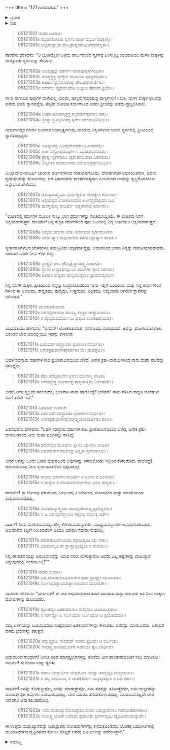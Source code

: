 +++
title = "121 ಗಾಲವಚರಿತಃ"
+++

<details><summary>ಪ್ರವೇಶ</summary>


।।   ಓಂ ಓಂ ನಮೋ ನಾರಾಯಣಾಯ।।   ಶ್ರೀ ವೇದವ್ಯಾಸಾಯ ನಮಃ ।।

ಶ್ರೀ ಕೃಷ್ಣದ್ವೈಪಾಯನ ವೇದವ್ಯಾಸ ವಿರಚಿತ  

**ಶ್ರೀ ಮಹಾಭಾರತ**

**ಉದ್ಯೋಗ ಪರ್ವ**

**ಭಗವದ್ಯಾನ ಪರ್ವ**

**ಅಧ್ಯಾಯ 121**

</details>


<details><summary>ಸಾರ</summary>

ಸ್ವರ್ಗವನ್ನು ಸೇರಿದ ಯಯಾತಿಯು ಪಿತಾಮಹನಲ್ಲಿ ಪ್ರಶ್ನಿಸಲು ಅಭಿಮಾನವೇ ಅವನು ಸಂಗ್ರಹಿಸಿದ್ದ ಮಹಾ ಪುಣ್ಯಗಳನ್ನು ನಾಶಪಡಿಸಿತು ಎಂದು ತಿಳಿದುಕೊಳ್ಳುವುದು (1-17). ಹೀಗೆ ಗಾಲವನ ಹಠದ ಮತ್ತು ಯಯಾತಿಯ ಅಭಿಮಾನದ ದುಷ್ಪರಿಣಾಮಗಳನ್ನು ಉದಾಹರಿಸಿ ನಾರದನು ದುರ್ಯೋಧನನಿಗೆ ಉಪದೇಶಿಸಿದುದು (18-22).

</details>


> 05121001 ನಾರದ ಉವಾಚ।   
05121001a ಸದ್ಭಿರಾರೋಪಿತಃ ಸ್ವರ್ಗಂ ಪಾರ್ಥಿವೈರ್ಭೂರಿದಕ್ಷಿಣೈಃ।  
05121001c ಅಭ್ಯನುಜ್ಞಾಯ ದೌಹಿತ್ರಾನ್ಯಯಾತಿರ್ದಿವಮಾಸ್ಥಿತಃ।।

ನಾರದನು ಹೇಳಿದನು: “ಆ ಭೂರಿದಕ್ಷಿಣ ಒಳ್ಳೆಯ ಪಾರ್ಥಿವರಿಂದ ಸ್ವರ್ಗಕ್ಕೆ ಏರಿಸಲ್ಪಟ್ಟ ಯಯಾತಿಯು ಮಗಳ ಮಕ್ಕಳನ್ನು ಬೀಳ್ಕೊಂಡು ಸ್ವರ್ಗವನ್ನು ಸೇರಿದನು.

> 05121002a ಅಭಿವೃಷ್ಟಶ್ಚ ವರ್ಷೇಣ ನಾನಾಪುಷ್ಪಸುಗಂಧಿನಾ।  
05121002c ಪರಿಷ್ವಕ್ತಶ್ಚ ಪುಣ್ಯೇನ ವಾಯುನಾ ಪುಣ್ಯಗಂಧಿನಾ।।  
05121003a ಅಚಲಂ ಸ್ಥಾನಮಾರುಹ್ಯ ದೌಹಿತ್ರಫಲನಿರ್ಜಿತಂ।   
05121003c ಕರ್ಮಭಿಃ ಸ್ವೈರುಪಚಿತೋ ಜಜ್ವಾಲ ಪರಯಾ ಶ್ರಿಯಾ।।

ನಾನಾ ಸುಗಂಧಿತ ಪುಷ್ಪಗಳ ಮಳೆಯಲ್ಲಿ ಮಿಂದು, ಪುಣ್ಯಸುಗಂಧಯುಕ್ತ ಪುಣ್ಯಗಾಳಿಗೆ ಸಿಲುಕಿ, ಮಗಳ ಮಕ್ಕಳ ಫಲವನ್ನು ಪಡೆದು ಅಚಲ ಸ್ಥಾನವನ್ನೇರಿ, ತನ್ನದೇ ಉಪಚಿತ ಕರ್ಮಗಳಿಂದ ಪರಮ ಶ್ರೀಯನ್ನು ಪಡೆದು ಪ್ರಜ್ವಲಿಸಿದನು.

> 05121004a ಉಪಗೀತೋಪನೃತ್ತಶ್ಚ ಗಂಧರ್ವಾಪ್ಸರಸಾಂ ಗಣೈಃ।  
05121004c ಪ್ರೀತ್ಯಾ ಪ್ರತಿಗೃಹೀತಶ್ಚ ಸ್ವರ್ಗೇ ದುಂದುಭಿನಿಸ್ವನೈಃ।।

ಗಂಧರ್ವಾಪ್ಸರ ಗಣಗಳ ಉಪಗೀತ ಉಪನೃತ್ಯಗಳಿಂದ, ದುಂದುಭಿ ನಿಸ್ವನಗಳಿಂದ ಅವನು ಸ್ವರ್ಗದಲ್ಲಿ ಪ್ರೀತಿಯಿಂದ ಸ್ವಾಗತಿಸಲ್ಪಟ್ಟನು.

> 05121005a ಅಭಿಷ್ಟುತಶ್ಚ ವಿವಿಧೈರ್ದೇವರಾಜರ್ಷಿಚಾರಣೈಃ।  
05121005c ಅರ್ಚಿತಶ್ಚೋತ್ತಮಾರ್ಘೇಣ ದೈವತೈರಭಿನಂದಿತಃ।।  
05121006a ಪ್ರಾಪ್ತಃ ಸ್ವರ್ಗಫಲಂ ಚೈವ ತಮುವಾಚ ಪಿತಾಮಹಃ।  
05121006c ನಿರ್ವೃತಂ ಶಾಂತಮನಸಂ ವಚೋಭಿಸ್ತರ್ಪಯನ್ನಿವ।।

ವಿವಿಧ ದೇವ-ರಾಜರ್ಷಿ ಚಾರಣರ ಅರ್ಚನೆಗಳಿಂದ ಸಂತೋಷಗೊಂಡು, ದೇವತೆಗಳಿಂದ ಅಭಿನಂದಿತನಾಗಿ, ಅವನು ಸ್ವರ್ಗಫಲವನ್ನು ಹೊಂದಿದನು. ಆಗ ಪಿತಾಮಹನು ಶಾಂತಮನಸ್ಕನಾಗಿ ಹಿಂದಿರುಗಿದ ಅವನನ್ನು ತೃಪ್ತಿಗೊಳಿಸಲೋ ಎನ್ನುವಂತೆ ಹೇಳಿದನು:

> 05121007a ಚತುಷ್ಪಾದಸ್ತ್ವಯಾ ಧರ್ಮಶ್ಚಿತೋ ಲೋಕ್ಯೇನ ಕರ್ಮಣಾ।  
05121007c ಅಕ್ಷಯಸ್ತವ ಲೋಕೋಽಯಂ ಕೀರ್ತಿಶ್ಚೈವಾಕ್ಷಯಾ ದಿವಿ।  
05121007e ಪುನಸ್ತವಾದ್ಯ ರಾಜರ್ಷೇ ಸುಕೃತೇನೇಹ ಕರ್ಮಣಾ।।

“ಲೋಕದಲ್ಲಿ ಕರ್ಮಗಳ ಮೂಲಕ ನಾಲ್ಕು ಭಾಗ ಧರ್ಮಗಳನ್ನು ಸಂಚಯಿಸಿದ್ದೀಯೆ. ಈ ಲೋಕವು ನಿನಗೆ ಅಕ್ಷಯವಾಗುತ್ತದೆ. ರಾಜರ್ಷೇ! ನಿನ್ನ ಸುಕೃತ ಕರ್ಮಗಳಿಂದ ಪುನಃ ದಿವಿಯಲ್ಲಿ ನಿನ್ನ ಕೀರ್ತಿಯೂ ಅಕ್ಷಯವಾಗುತ್ತದೆ.

> 05121008a ಆವೃತಂ ತಮಸಾ ಚೇತಃ ಸರ್ವೇಷಾಂ ಸ್ವರ್ಗವಾಸಿನಾಂ।  
05121008c ಯೇನ ತ್ವಾಂ ನಾಭಿಜಾನಂತಿ ತತೋಽಜ್ಞಾತ್ವಾಸಿ ಪಾತಿತಃ।।

ಸ್ವರ್ಗವಾಸಿಗಳೆಲ್ಲರ ಚೇತನಗಳೂ ತಮಸ್ಸಿನಿಂದ ಆವೃತವಾಗಿದ್ದವು. ಆದುದರಿಂದ ಅವರು ನಿನ್ನನ್ನು ಗುರುತಿಸಲಾರದಾದರು. ಗುರುತಿಗೆ ಸಿಗದೇ ನೀನು ಕೆಳಗೆ ಬಿದ್ದೆ.

> 05121009a ಪ್ರೀತ್ಯೈವ ಚಾಸಿ ದೌಹಿತ್ರೈಸ್ತಾರಿತಸ್ತ್ವಮಿಹಾಗತಃ।  
05121009c ಸ್ಥಾನಂ ಚ ಪ್ರತಿಪನ್ನೋಽಸಿ ಕರ್ಮಣಾ ಸ್ವೇನ ನಿರ್ಜಿತಂ।  
05121009e ಅಚಲಂ ಶಾಶ್ವತಂ ಪುಣ್ಯಮುತ್ತಮಂ ಧ್ರುವಮವ್ಯಯಂ।।

ನಿನ್ನ ಮಗಳ ಮಕ್ಕಳು ಪ್ರೀತಿಯಿಂದ ನಿನ್ನನ್ನು ಉದ್ಧರಿಸಿದುದರಿಂದ ನೀನು ಇಲ್ಲಿಗೆ ಬಂದಿರುವೆ. ಮತ್ತು ನಿನ್ನ ಕರ್ಮಗಳಿಂದ ಗಳಿಸಿದ ಈ ಅಚಲವೂ, ಶಾಶ್ವತವೂ, ಪುಣ್ಯವೂ, ಉತ್ತಮವೂ, ನಿಶ್ಚಿತವೂ, ಅವ್ಯಯವೂ ಆಗಿರುವ ಸ್ಥಾನವನ್ನು ಗಳಿಸಿರುವೆ.”

> 05121010 ಯಯಾತಿರುವಾಚ।  
05121010a ಭಗವನ್ಸಂಶಯೋ ಮೇಽಸ್ತಿ ಕಶ್ಚಿತ್ತಂ ಚೇತ್ತುಮರ್ಹಸಿ।  
05121010c ನ ಹ್ಯನ್ಯಮಹಮರ್ಹಾಮಿ ಪ್ರಷ್ಟುಂ ಲೋಕಪಿತಾಮಹ।।

ಯಯಾತಿಯು ಹೇಳಿದನು: “ಭಗವನ್! ಲೋಕಪಿತಾಮಹ! ನನಗೊಂದು ಸಂಶಯವಿದೆ. ಅದನ್ನು ಹೋಗಲಾಡಿಸಬೇಕು. ಏಕೆಂದರೆ ಬೇರೆ ಯಾರಲ್ಲಿಯೂ ಇದನ್ನು ಕೇಳಲಾರೆ.

> 05121011a ಬಹುವರ್ಷಸಹಸ್ರಾಂತಂ ಪ್ರಜಾಪಾಲನವರ್ಧಿತಂ।   
05121011c ಅನೇಕಕ್ರತುದಾನೌಘೈರರ್ಜಿತಂ ಮೇ ಮಹತ್ಫಲಂ।।

ಬಹಳ ಸಹಸ್ರಾರು ವರ್ಷಗಳ ಕಾಲ ಪ್ರಜಾಪಾಲನೆಯಿಂದ ಬೆಳೆದ, ಅನೇಕ ಕ್ರತು-ದಾನಾದಿಗಳಿಂದ ನಾನು ಮಹಾ ಫಲವನ್ನು ಗಳಿಸಿದ್ದೆನು.

> 05121012a ಕಥಂ ತದಲ್ಪಕಾಲೇನ ಕ್ಷೀಣಂ ಯೇನಾಸ್ಮಿ ಪಾತಿತಃ।  
05121012c ಭಗವನ್ವೇತ್ಥ ಲೋಕಾಂಶ್ಚ ಶಾಶ್ವತಾನ್ಮಮ ನಿರ್ಜಿತಾನ್।।

ಆದರೆ, ಅದು ಸ್ವಲ್ಪವೇ ಸಮಯದಲ್ಲಿ ಕ್ಷೀಣವಾಗಿ ನಾನು ಹೇಗೆ ಬಿದ್ದೆ? ಭಗವನ್! ನಾನು ಗಳಿಸಿದ ಶಾಶ್ವತ ಲೋಕಗಳು ನಿನಗೆ ತಿಳಿದೇ ಇವೆ.”

> 05121013 ಪಿತಾಮಹ ಉವಾಚ।  
05121013a ಬಹುವರ್ಷಸಹಸ್ರಾಂತಂ ಪ್ರಜಾಪಾಲನವರ್ಧಿತಂ।  
05121013c ಅನೇಕಕ್ರತುದಾನೌಘೈರ್ಯತ್ತ್ವಯೋಪಾರ್ಜಿತಂ ಫಲಂ।।

ಪಿತಾಮಹನು ಹೇಳಿದನು: “ಬಹಳ ಸಹಸ್ರಾರು ವರ್ಷಗಳ ಕಾಲ ಪ್ರಜಾಪಾಲನೆಯಿಂದ ಬೆಳೆದ, ಅನೇಕ ಕ್ರತು-ದಾನಾದಿಗಳಿಂದ ನೀನು ಮಹಾ ಫಲಗಳನ್ನು ಗಳಿಸಿದ್ದೆ.

> 05121014a ತದನೇನೈವ ದೋಷೇಣ ಕ್ಷೀಣಂ ಯೇನಾಸಿ ಪಾತಿತಃ।  
05121014c ಅಭಿಮಾನೇನ ರಾಜೇಂದ್ರ ಧಿಕ್ಕೃತಃ ಸ್ವರ್ಗವಾಸಿಭಿಃ।।

ಆದರೆ ಅವನ್ನು ಒಂದೇ ಒಂದು ದೋಷದಿಂದ ಅವುಗಳನ್ನು ಕಳೆದುಕೊಂಡು ಇಲ್ಲಿಂದ ಕೆಳಗುರುಳಿದೆ. ರಾಜೇಂದ್ರ! ಅಭಿಮಾನದಿಂದ ನೀನು ಸ್ವರ್ಗವಾಸಿಗಳಿಂದ ಧಿಕ್ಕರಿಸಲ್ಪಟ್ಟೆ.

> 05121015a ನಾಯಂ ಮಾನೇನ ರಾಜರ್ಷೇ ನ ಬಲೇನ ನ ಹಿಂಸಯಾ।  
05121015c ನ ಶಾಠ್ಯೇನ ನ ಮಾಯಾಭಿರ್ಲೋಕೋ ಭವತಿ ಶಾಶ್ವತಃ।।

ರಾಜರ್ಷೇ! ಈ ಲೋಕವು ಮಾನದಿಂದ, ಬಲದಿಂದ, ಹಿಂಸೆಯಿಂದ, ಮೋಸದಿಂದ ಮತ್ತು ಮಾಯೆಯಿಂದ ಶಾಶ್ವತವಾಗುವುದಿಲ್ಲ.

> 05121016a ನಾವಮಾನ್ಯಾಸ್ತ್ವಯಾ ರಾಜನ್ನವರೋತ್ಕೃಷ್ಟಮಧ್ಯಮಾಃ।   
05121016c ನ ಹಿ ಮಾನಪ್ರದಗ್ಧಾನಾಂ ಕಶ್ಚಿದಸ್ತಿ ಸಮಃ ಕ್ವ ಚಿತ್।।

ರಾಜನ್! ನೀನು ಮೇಲಿರುವವರನ್ನಾಗಲೀ, ಕೆಳಗಿರುವವರನ್ನಾಗಲೀ, ಮುಧ್ಯಮರನ್ನಾಗಲೀ ಅವಮಾನಿಸಕೂಡದು. ಅಭಿಮಾನದ ಕಿಚ್ಚಿಗೆ ಸಿಲುಕಿದವರಿಗೆ ಎಂದೂ ಯಾರೂ ಸಮರೆನಿಸುವುದಿಲ್ಲ.

> 05121017a ಪತನಾರೋಹಣಮಿದಂ ಕಥಯಿಷ್ಯಂತಿ ಯೇ ನರಾಃ।  
05121017c ವಿಷಮಾಣ್ಯಪಿ ತೇ ಪ್ರಾಪ್ತಾಸ್ತರಿಷ್ಯಂತಿ ನ ಸಂಶಯಃ।।

ನಿನ್ನ ಈ ಪತನ ಮತ್ತು ಆರೋಹಣವನ್ನು ಯಾವ ನರರು ಹೇಳುತ್ತಾರೋ ಅವರು ಎಲ್ಲ ಕಷ್ಟಗಳನ್ನು ದಾಟುತ್ತಾರೆ ಎನ್ನುವುದರಲ್ಲಿ ಸಂಶಯವಿಲ್ಲ!””

> 05121018 ನಾರದ ಉವಾಚ।  
05121018a ಏಷ ದೋಷೋಽಭಿಮಾನೇನ ಪುರಾ ಪ್ರಾಪ್ತೋ ಯಯಾತಿನಾ।  
05121018c ನಿರ್ಬಂಧತಶ್ಚಾತಿಮಾತ್ರಂ ಗಾಲವೇನ ಮಹೀಪತೇ।।

ನಾರದನು ಹೇಳಿದನು: “ಮಹೀಪತೇ! ಈ ರೀತಿ ಅಭಿಮಾನದಿಂದ ಹಿಂದೆ ಯಯಾತಿ ಮತ್ತು ಗಾಲವರು ಅತಿ ನಿರ್ಬಂಧಕ್ಕಾಗಿ ದೋಷಗಳನ್ನು ಹೊಂದಿದರು.

> 05121019a ಶ್ರೋತವ್ಯಂ ಹಿತಕಾಮಾನಾಂ ಸುಹೃದಾಂ ಭೂತಿಮಿಚ್ಚತಾಂ।  
05121019c ನ ಕರ್ತವ್ಯೋ ಹಿ ನಿರ್ಬಂಧೋ ನಿರ್ಬಂಧೋ ಹಿ ಕ್ಷಯೋದಯಃ।।

ತಮ್ಮ ಏಳಿಗೆಯನ್ನು ಬಯಸುವವರು ಸುಹೃದಯರ ಹಿತಕಾಮನೆಗಳನ್ನು ಕೇಳಬೇಕು. ಹಠವನ್ನು ಮಾಡಬಾರದು. ಏಕೆಂದರೆ ಹಠವು ಕ್ಷಯವನ್ನು ತರುತ್ತದೆ.

> 05121020a ತಸ್ಮಾತ್ತ್ವಮಪಿ ಗಾಂಧಾರೇ ಮಾನಂ ಕ್ರೋಧಂ ಚ ವರ್ಜಯ।  
05121020c ಸಂಧತ್ಸ್ವ ಪಾಂಡವೈರ್ವೀರ ಸಂರಂಭಂ ತ್ಯಜ ಪಾರ್ಥಿವ।।

ಆದುದರಿಂದ ಗಾಂಧಾರೇ! ನೀನೂ ಕೂಡ ಮಾನಕ್ರೋಧಗಳನ್ನು ತೊರೆದು ವೀರ ಪಾಂಡವರೊಂದಿಗೆ ಸಂಧಿ ಮಾಡಿಕೋ! ಪಾರ್ಥಿವ! ಈ ರಂಪಾಟವನ್ನು ತ್ಯಜಿಸು.

> 05121021a ದದಾತಿ ಯತ್ಪಾರ್ಥಿವ ಯತ್ಕರೋತಿ
	ಯದ್ವಾ ತಪಸ್ತಪ್ಯತಿ ಯಜ್ಜುಹೋತಿ।  
> 05121021c ನ ತಸ್ಯ ನಾಶೋಽಸ್ತಿ ನ ಚಾಪಕರ್ಷೋ
	ನಾನ್ಯಸ್ತದಶ್ನಾತಿ ಸ ಏವ ಕರ್ತಾ।।   

ಪಾರ್ಥಿವ! ಏನನ್ನು ಕೊಡುತ್ತೀವೋ, ಏನನ್ನು ಮಾಡುತ್ತೇವೋ, ಏನು ತಪಸ್ಸನ್ನು ತಪಿಸುತ್ತೇವೋ, ಏನು ಯಜ್ಞಗಳನ್ನು ಮಾಡುತ್ತೇವೋ ಅವುಗಳು ನಾಶವಾಗುವುದಿಲ್ಲ. ಬೇರೆ ಯಾರೂ ತೆಗೆದುಕೊಳ್ಳುವುದಿಲ್ಲ. ಮಾಡುವವನಲ್ಲದೇ ಬೇರೆ ಯಾರಿಗೂ ಅವು ತಲುಪುವುದಿಲ್ಲ.

> 05121022a ಇದಂ ಮಹಾಖ್ಯಾನಮನುತ್ತಮಂ ಮತಂ
	ಬಹುಶ್ರುತಾನಾಂ ಗತರೋಷರಾಗಿಣಾಂ।  
> 05121022c ಸಮೀಕ್ಷ್ಯ ಲೋಕೇ ಬಹುಧಾ ಪ್ರಧಾವಿತಾ
	ತ್ರಿವರ್ಗದೃಷ್ಟಿಃ ಪೃಥಿವೀಮುಪಾಶ್ನುತೇ।।  

ಈ ಉತ್ತಮ ಮಹಾಖ್ಯಾನವನ್ನು ಬಹುಶ್ರುತರು ರೋಷರಾಗಗಳನ್ನು ಕಳೆದುಕೊಂಡವರು ಲೋಕಕ್ಕೆ ಬಹುರೀತಿಗಳಲ್ಲಿ ಮೂರೂವರ್ಗದ ದೃಷ್ಟಿಗಳಿಂದ ತೋರಿಸಿ ಕೊಟ್ಟರೆ ಅವರು ಭೂಮಿಯನ್ನು ಪಡೆಯುತ್ತಾರೆ.”


<details><summary>ಸಮಾಪ್ತಿ</summary>


ಇತಿ ಶ್ರೀ ಮಹಾಭಾರತೇ ಉದ್ಯೋಗ ಪರ್ವಣಿ ಭಗವದ್ಯಾನ ಪರ್ವಣಿ ಗಾಲವಚರಿತೇ ಏಕವಿಂಶತ್ಯಧಿಕಶತತಮೋಽಧ್ಯಾಯಃ।  
ಇದು ಶ್ರೀ ಮಹಾಭಾರತದಲ್ಲಿ ಉದ್ಯೋಗ ಪರ್ವದಲ್ಲಿ ಭಗವದ್ಯಾನ ಪರ್ವದಲ್ಲಿ ಗಾಲವಚರಿತೆಯಲ್ಲಿ ನೂರಾಇಪ್ಪತ್ತೊಂದನೆಯ ಅಧ್ಯಾಯವು.

</details>
